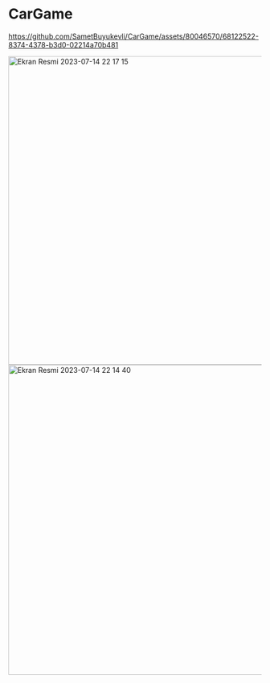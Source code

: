 # CarGame

https://github.com/SametBuyukevli/CarGame/assets/80046570/68122522-8374-4378-b3d0-02214a70b481

<img width="613" alt="Ekran Resmi 2023-07-14 22 17 15" src="https://github.com/SametBuyukevli/CarGame/assets/80046570/3abbadf3-087e-481c-946d-2def1a192e4f">

<img width="616" alt="Ekran Resmi 2023-07-14 22 14 40" src="https://github.com/SametBuyukevli/CarGame/assets/80046570/ad72c01a-bfd8-487b-980d-63602b74d5ca">
